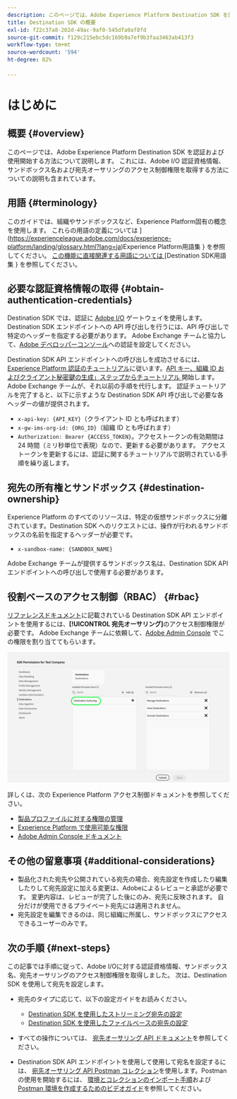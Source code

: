```yaml
---
description: このページでは、Adobe Experience Platform Destination SDK を認証および使用開始する方法について説明します。 これには、Adobe I/O 認証資格情報、サンドボックス名および宛先オーサリングのアクセス制御権限を取得する方法についての説明も含まれています。
title: Destination SDK の概要
exl-id: f22c37a8-202d-49ac-9af0-545dfa9af8fd
source-git-commit: f129c215ebc5dc169b9a7ef9b3faa3463ab413f3
workflow-type: tm+mt
source-wordcount: '594'
ht-degree: 82%

---
```


# はじめに

## 概要 {#overview}

このページでは、Adobe Experience Platform Destination SDK を認証および使用開始する方法について説明します。 これには、Adobe I/O 認証資格情報、サンドボックス名および宛先オーサリングのアクセス制御権限を取得する方法についての説明も含まれています。

## 用語 {#terminology}

このガイドでは、組織やサンドボックスなど、Experience Platform固有の概念を使用します。 これらの用語の定義については ](https://experienceleague.adobe.com/docs/experience-platform/landing/glossary.html?lang=ja)Experience Platform用語集 } を参照してください。 [この機能に直接関連する用語については ](/help/destinations/destination-sdk/glossary.md)[Destination SDK用語集 } を参照してください。

## 必要な認証資格情報の取得 {#obtain-authentication-credentials}

Destination SDK では、認証に [Adobe I/O](https://www.adobe.io/) ゲートウェイを使用します。 Destination SDK エンドポイントへの API 呼び出しを行うには、API 呼び出しで特定のヘッダーを指定する必要があります。 Adobe Exchange チームと協力して、[Adobe デベロッパーコンソール](https://developer.adobe.com/console)への認証を設定してください。

Destination SDK API エンドポイントへの呼び出しを成功させるには、 [Experience Platform 認証のチュートリアル](https://experienceleague.adobe.com/docs/experience-platform/landing/platform-apis/api-authentication.html?lang=ja)に従います。[API キー、組織 ID およびクライアント秘密鍵の生成」ステップからチュートリアル ](https://experienceleague.adobe.com/docs/experience-platform/landing/platform-apis/api-authentication.html?lang=ja#api-ims-secret) 開始します。 Adobe Exchange チームが、それ以前の手順を代行します。 認証チュートリアルを完了すると、以下に示すような Destination SDK API 呼び出しで必要な各ヘッダーの値が提供されます。

* `x-api-key: {API_KEY}`（クライアント ID とも呼ばれます）
* `x-gw-ims-org-id: {ORG_ID}`（組織 ID とも呼ばれます）
* `Authorization: Bearer {ACCESS_TOKEN}`。アクセストークンの有効期間は 24 時間（ミリ秒単位で表現）なので、更新する必要があります。 アクセストークンを更新するには、認証に関するチュートリアルで説明されている手順を繰り返します。

<!--

### Obtain `Authorization: Bearer {ACCESS_TOKEN}`

To obtain the `{ACCESS_TOKEN}`, you must generate a JWT token and exchange it for the access token. Follow the steps below:

1. Follow the instructions in the [Generate JWT section](https://www.adobe.io/apis/experienceplatform/console/docs.html#!AdobeDocs/adobeio-console/master/credentials.md) in the credentials guide.
2. Follow the instructions in [Step 3: try it](https://www.adobe.io/authentication/auth-methods.html#!AdobeDocs/adobeio-auth/master/AuthenticationOverview/ServiceAccountIntegration.md) in the Service account connection guide.

You now have the required authentication headers `x-api-key: {API_KEY}`, `x-gw-ims-org-id: {ORG_ID}`, and `Authorization: Bearer {ACCESS_TOKEN}`.

>[!NOTE]
>
>The access token has an expiration time of 24 hours, expressed in milliseconds, so you will have to refresh it. To refresh the access token, repeat the steps outlined in this section.

-->

## 宛先の所有権とサンドボックス {#destination-ownership}

Experience Platform のすべてのリソースは、特定の仮想サンドボックスに分離されています。Destination SDK へのリクエストには、操作が行われるサンドボックスの名前を指定するヘッダーが必要です。

* `x-sandbox-name: {SANDBOX_NAME}`

Adobe Exchange チームが提供するサンドボックス名は、Destination SDK API エンドポイントへの呼び出しで使用する必要があります。

## 役割ベースのアクセス制御（RBAC） {#rbac}

[リファレンスドキュメント](functionality/configuration-options.md)に記載されている Destination SDK API エンドポイントを使用するには、**[!UICONTROL 宛先オーサリング]**&#x200B;のアクセス制御権限が必要です。 Adobe Exchange チームに依頼して、[Adobe Admin Console](https://adminconsole.adobe.com/) でこの権限を割り当ててもらいます。

![宛先オーサリング権限](./assets/destination-authoring-permission.png)

詳しくは、次の Experience Platform アクセス制御ドキュメントを参照してください。

* [製品プロファイルに対する権限の管理](/help/access-control/ui/permissions.md)
* [Experience Platform で使用可能な権限](/help/access-control/home.md#permissions)
* [Adobe Admin Console ドキュメント](https://helpx.adobe.com/jp/enterprise/using/admin-console.html)

## その他の留意事項 {#additional-considerations}

* 製品化された宛先や公開されている宛先の場合、宛先設定を作成したり編集したりして宛先設定に加える変更は、Adobeによるレビューと承認が必要です。 変更内容は、レビューが完了した後にのみ、宛先に反映されます。 自分だけが使用できるプライベート宛先には適用されません。
* 宛先設定を編集できるのは、同じ組織に所属し、サンドボックスにアクセスできるユーザーのみです。

## 次の手順 {#next-steps}

この記事では手順に従って、Adobe I/Oに対する認証資格情報、サンドボックス名、宛先オーサリングのアクセス制御権限を取得しました。 次は、Destination SDK を使用して宛先を設定します。

* 宛先のタイプに応じて、以下の設定ガイドをお読みください。

   * [Destination SDK を使用したストリーミング宛先の設定](guides/configure-destination-instructions.md)
   * [Destination SDK を使用したファイルベースの宛先の設定](guides/configure-file-based-destination-instructions.md)

* すべての操作については、 [宛先オーサリング API ドキュメント](https://www.adobe.io/experience-platform-apis/references/destination-authoring/)を参照してください。
* Destination SDK API エンドポイントを使用して使用して宛名を設定するには、 [宛先オーサリング API Postman コレクション](https://github.com/adobe/experience-platform-postman-samples/blob/master/apis/experience-platform/Destination%20Authoring%20API.postman_collection.json)を使用します。Postman の使用を開始するには、 [環境とコレクションのインポート手順](https://learning.postman.com/docs/getting-started/importing-and-exporting-data/)および [Postman 環境を作成するためのビデオガイド](https://video.tv.adobe.com/v/28832)を参照してください。
